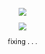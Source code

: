 
<div align="center">
  
![](https://komarev.com/ghpvc/?username=Luthervonivory&color=blue)

<div align="center">
      <img src="[(https://scontent.fbne10-2.fna.fbcdn.net/v/t1.15752-9/494108291_1214020753593948_418015063184161883_n.png?_nc_cat=106&ccb=1-7&_nc_sid=0024fc&_nc_ohc=lVNeGdX7kf8Q7kNvwE2woL2&_nc_oc=AdmMjRRDcNXX6llmrMIQJlrxBN5UWw1ol2bplm5wxMBCDLsLZO7RDyuDqzKqQoG2bYo&_nc_ad=z-m&_nc_cid=0&_nc_zt=23&_nc_ht=scontent.fbne10-2.fna&oh=03_Q7cD2QESyqtbIHFcaqAgXYy1uvZldD6O-wi1g_vgkfj6VT3pdw&oe=68429978)">

fixing . . .
